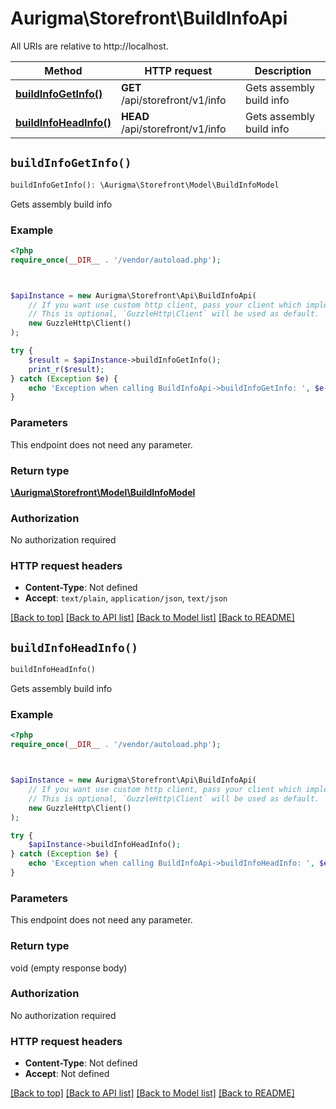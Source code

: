 # Aurigma\Storefront\BuildInfoApi

All URIs are relative to http://localhost.

Method | HTTP request | Description
------------- | ------------- | -------------
[**buildInfoGetInfo()**](BuildInfoApi.md#buildInfoGetInfo) | **GET** /api/storefront/v1/info | Gets assembly build info
[**buildInfoHeadInfo()**](BuildInfoApi.md#buildInfoHeadInfo) | **HEAD** /api/storefront/v1/info | Gets assembly build info


## `buildInfoGetInfo()`

```php
buildInfoGetInfo(): \Aurigma\Storefront\Model\BuildInfoModel
```

Gets assembly build info

### Example

```php
<?php
require_once(__DIR__ . '/vendor/autoload.php');



$apiInstance = new Aurigma\Storefront\Api\BuildInfoApi(
    // If you want use custom http client, pass your client which implements `GuzzleHttp\ClientInterface`.
    // This is optional, `GuzzleHttp\Client` will be used as default.
    new GuzzleHttp\Client()
);

try {
    $result = $apiInstance->buildInfoGetInfo();
    print_r($result);
} catch (Exception $e) {
    echo 'Exception when calling BuildInfoApi->buildInfoGetInfo: ', $e->getMessage(), PHP_EOL;
}
```

### Parameters

This endpoint does not need any parameter.

### Return type

[**\Aurigma\Storefront\Model\BuildInfoModel**](../Model/BuildInfoModel.md)

### Authorization

No authorization required

### HTTP request headers

- **Content-Type**: Not defined
- **Accept**: `text/plain`, `application/json`, `text/json`

[[Back to top]](#) [[Back to API list]](../../README.md#endpoints)
[[Back to Model list]](../../README.md#models)
[[Back to README]](../../README.md)

## `buildInfoHeadInfo()`

```php
buildInfoHeadInfo()
```

Gets assembly build info

### Example

```php
<?php
require_once(__DIR__ . '/vendor/autoload.php');



$apiInstance = new Aurigma\Storefront\Api\BuildInfoApi(
    // If you want use custom http client, pass your client which implements `GuzzleHttp\ClientInterface`.
    // This is optional, `GuzzleHttp\Client` will be used as default.
    new GuzzleHttp\Client()
);

try {
    $apiInstance->buildInfoHeadInfo();
} catch (Exception $e) {
    echo 'Exception when calling BuildInfoApi->buildInfoHeadInfo: ', $e->getMessage(), PHP_EOL;
}
```

### Parameters

This endpoint does not need any parameter.

### Return type

void (empty response body)

### Authorization

No authorization required

### HTTP request headers

- **Content-Type**: Not defined
- **Accept**: Not defined

[[Back to top]](#) [[Back to API list]](../../README.md#endpoints)
[[Back to Model list]](../../README.md#models)
[[Back to README]](../../README.md)
